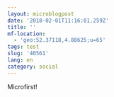 ```yaml
---
layout: microblogpost
date: '2018-02-01T11:16:01.259Z'
title: ''
mf-location:
  - 'geo:52.37118,4.88625;u=65'
tags: test
slug: '40561'
lang: en
category: social
---
```

Microfirst!
